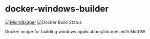 # docker-windows-builder
[![MicroBadger](https://images.microbadger.com/badges/image/alekseyyaroslavcev/windows-builder.svg)](https://hub.docker.com/r/alekseyyaroslavcev/windows-builder/) ![Docker Build Status](https://img.shields.io/docker/build/alekseyyaroslavcev/windows-builder.svg)


Docker image for building windows applications/libraries with MinGW
